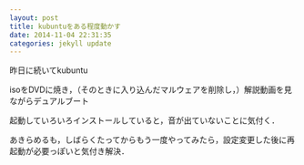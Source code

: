 ```yaml
---
layout: post
title: kubuntuをある程度動かす
date: 2014-11-04 22:31:35
categories: jekyll update
---
```

昨日に続いてkubuntu

isoをDVDに焼き，（そのときに入り込んだマルウェアを削除し，）解説動画を見ながらデュアルブート

起動していろいろインストールしていると，音が出ていないことに気付く．

あきらめるも，しばらくたってからもう一度やってみたら，設定変更した後に再起動が必要っぽいと気付き解決．

